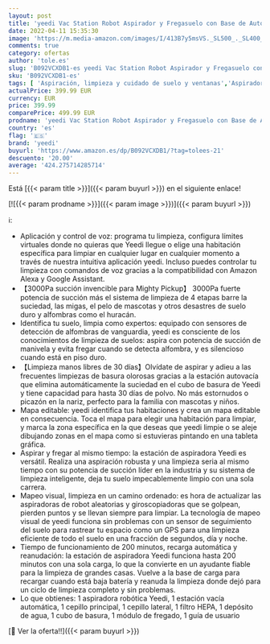 ```yaml
---
layout: post
title: 'yeedi Vac Station Robot Aspirador y Fregasuelo con Base de Autovaciado  3000pa  App con Mapa  Detección de Alfombra  Navegación Visual Slam Inteligente  200 Min Duración  Alexa & Google Assistant'
date: 2022-04-11 15:35:30
image: 'https://m.media-amazon.com/images/I/413B7y5msVS._SL500_._SL400_.jpg'
comments: true
category: ofertas
author: 'tole.es'
slug: 'B092VCXDB1-es yeedi Vac Station Robot Aspirador y Fregasuelo con Base de...'
sku: 'B092VCXDB1-es'
tags: [ 'Aspiración, limpieza y cuidado de suelo y ventanas','Aspiradoras','Hogar y cocina','Robots aspiradores','alexa','yeedi', ]
actualPrice: 399.99 EUR
currency: EUR
price: 399.99
comparePrice: 499.99 EUR
prodname: 'yeedi Vac Station Robot Aspirador y Fregasuelo con Base de Autovaciado  3000pa  App con Mapa  Detección de Alfombra  Navegación Visual Slam Inteligente  200 Min Duración  Alexa & Google Assistant'
country: 'es'
flag: '🇪🇸'
brand: 'yeedi'
buyurl: 'https://www.amazon.es/dp/B092VCXDB1/?tag=tolees-21'
descuento: '20.00'
average: '424.275714285714'
---
```


Está [{{< param title >}}]({{< param buyurl >}}) en el siguiente enlace!

[![{{< param prodname >}}]({{< param image >}})]({{< param buyurl >}})

ℹ️:

- Aplicación y control de voz: programa tu limpieza, configura límites virtuales donde no quieras que Yeedi llegue o elige una habitación específica para limpiar en cualquier lugar en cualquier momento a través de nuestra intuitiva aplicación yeedi. Incluso puedes controlar tu limpieza con comandos de voz gracias a la compatibilidad con Amazon Alexa y Google Assistant.
- 【3000Pa succión invencible para Mighty Pickup】 3000Pa fuerte potencia de succión más el sistema de limpieza de 4 etapas barre la suciedad, las migas, el pelo de mascotas y otros desastres de suelo duro y alfombras como el huracán.
- Identifica tu suelo, limpia como expertos: equipado con sensores de detección de alfombras de vanguardia, yeedi es consciente de los conocimientos de limpieza de suelos: aspira con potencia de succión de manivela y evita fregar cuando se detecta alfombra, y es silencioso cuando está en piso duro.
- 【Limpieza manos libres de 30 días】Olvídate de aspirar y adieu a las frecuentes limpiezas de basura olorosas gracias a la estación autovacía que elimina automáticamente la suciedad en el cubo de basura de Yeedi y tiene capacidad para hasta 30 días de polvo. No más estornudos o picazón en la nariz, perfecto para la familia con mascotas y niños.
- Mapa editable: yeedi identifica tus habitaciones y crea un mapa editable en consecuencia. Toca el mapa para elegir una habitación para limpiar, y marca la zona específica en la que deseas que yeedi limpie o se aleje dibujando zonas en el mapa como si estuvieras pintando en una tableta gráfica.
- Aspirar y fregar al mismo tiempo: la estación de aspiradora Yeedi es versátil. Realiza una aspiración robusta y una limpieza seria al mismo tiempo con su potencia de succión líder en la industria y su sistema de limpieza inteligente, deja tu suelo impecablemente limpio con una sola carrera.
- Mapeo visual, limpieza en un camino ordenado: es hora de actualizar las aspiradoras de robot aleatorias y giroscopiadoras que se golpean, pierden puntos y se llevan siempre para limpiar. La tecnología de mapeo visual de yeedi funciona sin problemas con un sensor de seguimiento del suelo para rastrear tu espacio como un GPS para una limpieza eficiente de todo el suelo en una fracción de segundos, día y noche.
- Tiempo de funcionamiento de 200 minutos, recarga automática y reanudación: la estación de aspiradora Yeedi funciona hasta 200 minutos con una sola carga, lo que la convierte en un ayudante fiable para la limpieza de grandes casas. Vuelve a la base de carga para recargar cuando está baja batería y reanuda la limpieza donde dejó para un ciclo de limpieza completo y sin problemas.
- Lo que obtienes: 1 aspiradora robótica Yeedi, 1 estación vacía automática, 1 cepillo principal, 1 cepillo lateral, 1 filtro HEPA, 1 depósito de agua, 1 cubo de basura, 1 módulo de fregado, 1 guía de usuario

[🛒 Ver la oferta!!]({{< param buyurl >}})
